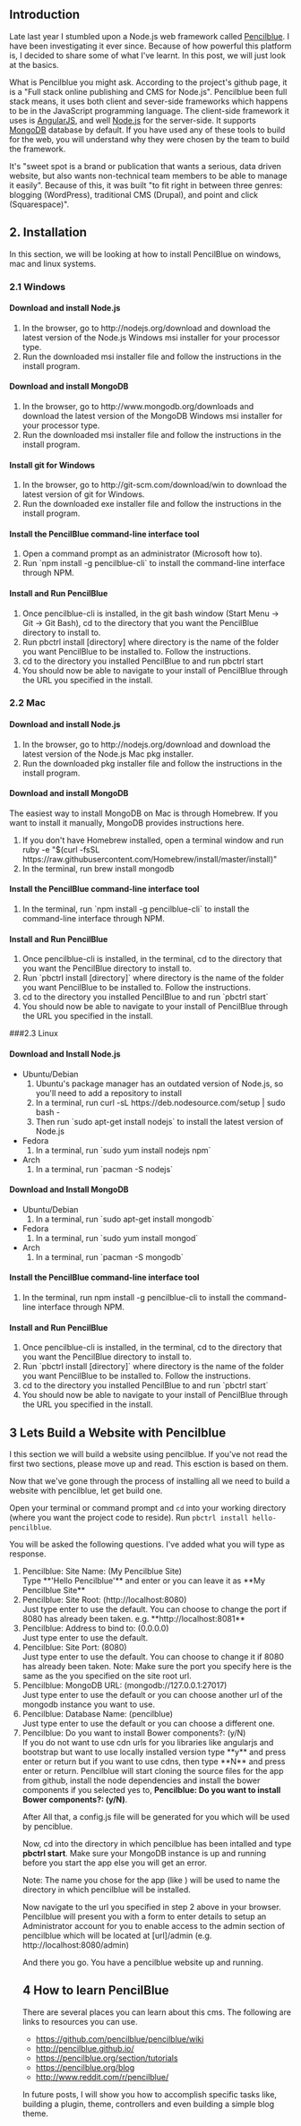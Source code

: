 ## Introduction

Late last year I stumbled upon a Node.js web framework called [Pencilblue](https://pencilblue.org). I have been investigating it ever since. Because of how powerful this platform is, I decided to share some of what I've learnt. In this post, we will just look at the basics.

 What is Pencilblue you might ask. According to the project's github page, it is a "Full stack online publishing and CMS for Node.js". Pencilblue been full stack means, it uses both client and sever-side frameworks which happens to be in the JavaScript programming language. The client-side framework it uses is [AngularJS](https://www.airpair.com/posts/tag/angularjs), and well [Node.js](https://www.airpair.com/node.js) for the server-side. It supports [MongoDB](http://www.mongodb.org) database by default. If you have used any of these tools to build for the web, you will understand why they were chosen by the team to build the framework. 

It's "sweet spot is a brand or publication that wants a serious, data driven website, but also wants non-technical team members to be able to manage it easily". Because of this, it was built "to fit right in between three genres: blogging (WordPress), traditional CMS (Drupal), and point and click (Squarespace)".  


## 2. Installation

In this section, we will be looking at how to install PencilBlue on windows, mac and linux systems. 

### 2.1 Windows

<h4>Download and install Node.js</h4>

<ol>
   <li>In the browser, go to http://nodejs.org/download and download the latest version of the Node.js Windows msi installer for your processor type.</li>
   <li>Run the downloaded msi installer file and follow the instructions in the install program.</li>
</ol>

<h4>Download and install MongoDB</h4>
<ol>
   <li>In the browser, go to http://www.mongodb.org/downloads and download the latest version of the MongoDB Windows msi installer for your processor type.</li>
   <li>Run the downloaded msi installer file and follow the instructions in the install program.</li>
</ol>

<h4>Install git for Windows</h4>
<ol>
   <li>In the browser, go to http://git-scm.com/download/win to download the latest version of git for Windows.</li>
   <li>Run the downloaded exe installer file and follow the instructions in the install program.</li>
</ol>

<h4>Install the PencilBlue command-line interface tool</h4>
<ol>
   <li>Open a command prompt as an administrator (Microsoft how to).</li>
   <li>Run `npm install -g pencilblue-cli` to install the command-line interface through NPM.</li>
</ol>

<h4>Install and Run PencilBlue</h4>
<ol>
   <li>Once pencilblue-cli is installed, in the git bash window (Start Menu -&gt; Git -&gt; Git Bash), cd to the directory that you want the PencilBlue directory to install to.</li>
   <li>Run pbctrl install [directory] where directory is the name of the folder you want PencilBlue to be installed to. Follow the instructions.</li>
   <li>cd to the directory you installed PencilBlue to and run pbctrl start</li>
   <li>You should now be able to navigate to your install of PencilBlue through the URL you specified in the install.</li>
</ol>


<h3> 2.2 Mac</h3>

<h4>Download and install Node.js</h4>

<ol>
   <li>In the browser, go to http://nodejs.org/download and download the latest version of the Node.js Mac pkg installer.</li>
   <li>Run the downloaded pkg installer file and follow the instructions in the install program.</li>
</ol>

<h4>Download and install MongoDB</h4>
<p>The easiest way to install MongoDB on Mac is through Homebrew. If you want to install it manually, MongoDB provides instructions here.</p>

<ol>
   <li>If you don't have Homebrew installed, open a terminal window and run ruby -e "$(curl -fsSL https://raw.githubusercontent.com/Homebrew/install/master/install)"</li>
   <li>In the terminal, run brew install mongodb</li>
</ol>


<h4>Install the PencilBlue command-line interface tool</h4>

<ol>
   <li>In the terminal, run `npm install -g pencilblue-cli` to install the command-line interface through NPM.</li>
</ol>


<h4>Install and Run PencilBlue</h4>

<ol>
   <li>Once pencilblue-cli is installed, in the terminal, cd to the directory that you want the PencilBlue directory to install to.</li>
   <li>Run `pbctrl install [directory]` where directory is the name of the folder you want PencilBlue to be installed to. Follow the instructions.</li>
   <li>cd to the directory you installed PencilBlue to and run `pbctrl start`</li>
   <li>You should now be able to navigate to your install of PencilBlue through the URL you specified in the install.</li>
</ol>

###2.3 Linux

<h4>Download and Install Node.js</h4>

<ul>
   <li>
      Ubuntu/Debian
      <ol>
         <li>Ubuntu's package manager has an outdated version of Node.js, so you'll need to add a repository to install</li>
         <li>In a terminal, run curl -sL https://deb.nodesource.com/setup | sudo bash -</li>
         <li>Then run `sudo apt-get install nodejs` to install the latest version of Node.js</li>
      </ol>
   </li>

   <li>
      Fedora
      <ol>
         <li>In a terminal, run `sudo yum install nodejs npm`</li>
      </ol>
   </li>

   <li>
      Arch
      <ol>
         <li>In a terminal, run `pacman -S nodejs`</li>
      </ol>
   </li>
</ul>



<h4>Download and Install MongoDB</h4>
<ul>
   <li>
      Ubuntu/Debian
      <ol>
         <li>In a terminal, run `sudo apt-get install mongodb`</li>
      </ol>
   </li>
   <li>
        Fedora
      <ol>
         <li>In a terminal, run `sudo yum install mongod`</li>
      </ol>
   </li>
   <li>
        Arch
      <ol>
         <li>In a terminal, run `pacman -S mongodb`</li>
      </ol>
   </li>
</ul>

<h4>Install the PencilBlue command-line interface tool</h4>

<ol>
  <li>In the terminal, run npm install -g pencilblue-cli to install the command-line interface through NPM.</li>
</ol>

<h4>Install and Run PencilBlue</h4>
<ol>
   <li>Once pencilblue-cli is installed, in the terminal, cd to the directory that you want the PencilBlue directory to install to.</li>
   <li>Run `pbctrl install [directory]` where directory is the name of the folder you want PencilBlue to be installed to. Follow the instructions.</li>
   <li>cd to the directory you installed PencilBlue to and run `pbctrl start`</li>
   <li>You should now be able to navigate to your install of PencilBlue through the URL you specified in the install.</li>
</ol>

## 3 Lets Build a Website with Pencilblue

I this section we will build a website using pencilblue. If you've not read the first two sections, please move up and read. This esction is based on them.

Now that we've gone through the process of installing all we need to build a website with pencilblue, let get build one. 

Open your terminal or command prompt and `cd` into your working directory (where you want the project code to reside). Run `pbctrl install hello-pencilblue`.

You will be asked the following questions. I've added what you will type as response.

<ol>
   <li>Pencilblue: Site Name: (My Pencilblue Site)</li>
   Type **'Hello Pencilblue'** and enter or you can leave it as **My Pencilblue Site**
   <li>Pencilblue: Site Root: (http://localhost:8080)</li>
   Just type enter to use the default. You can choose to change the port if 8080 has already been taken. e.g. **http://localhost:8081**
   <li>Pencilblue: Address to bind to: (0.0.0.0)</li>
   Just type enter to use the default.
   <li>Pencilblue: Site Port: (8080)</li>
   Just type enter to use the default. You can choose to change it if 8080 has already been taken. Note: Make sure the port you specify here is the same as the you specified on the site  root url.
   <li>Pencilblue: MongoDB URL: (mongodb://127.0.0.1:27017)</li>
   Just type enter to use the default or you can choose another url of the mongodb instance you want to use.
   <li>Pencilblue: Database Name: (pencilblue)</li>
   Just type enter to use the default or you can choose a different one.
   <li>Pencilblue: Do you want to install Bower components?: (y/N)</li>
   If you do not want to use cdn urls for you libraries like angularjs and bootstrap but want to use locally installed version type **y** and press enter or return but if you want to use cdns, then type **N** and press enter or return.
 </ol?
 
 Pencilblue will start cloning  the source files for the app from github, install the node dependencies and install the bower components if you selected yes to, **Pencilblue: Do you want to install Bower components?: (y/N)**.
 
 After All that, a config.js file will be generated for you which will be used by penciblue.
 
 Now, cd into the directory in which pencilblue has been intalled and type **pbctrl start**. Make sure your MongoDB instance is up and running before you start the app else you will get an error.
 
 Note: The name you chose for the app (like ) will be used to name the directory in which pencilblue will be installed.
 
 Now navigate to the url you specified in step 2 above in your browser. Pencilblue will present you with a form to enter details to setup an Administrator account for you to enable access to the admin section of pencilblue which will be located at [url]/admin (e.g. http://localhost:8080/admin)
 
And there you go. You have a pencilblue website up and running.

## 4 How to learn PencilBlue

There are several places you can learn about this cms. The following are links to resources you can use.

* https://github.com/pencilblue/pencilblue/wiki
* http://pencilblue.github.io/
* https://pencilblue.org/section/tutorials
* https://pencilblue.org/blog
* http://www.reddit.com/r/pencilblue/


In future posts, I will show you how to accomplish specific tasks like, building a plugin, theme, controllers and even building a simple blog theme.